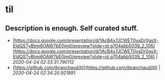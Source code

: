 # til
Description is enough. Self curated stuff.
---

* [https://docs.google.com/presentation/d/1AcB4x7JCWET0ysDr0gsX-EIdQSTyBtmi6OAW7bE0jm0/preview?slide=id.g704abb5039_2_106](https://docs.google.com/presentation/d/1AcB4x7JCWET0ysDr0gsX-EIdQSTyBtmi6OAW7bE0jm0/preview?slide=id.g704abb5039_2_106)			|			*2020-04-24 02:33:31.790112*
* [https://github.com/jbranchaud/til](https://github.com/jbranchaud/til)			|			*2020-04-24 02:34:20.921891*